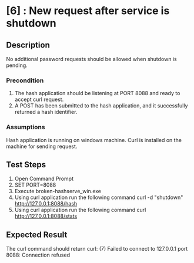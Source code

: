 # [6] : New request after service is shutdown

## Description

No additional password requests should be allowed when shutdown is pending.

### Precondition

1. The hash application should be listening at PORT 8088 and ready to accept curl request.
2. A POST has been submitted to the hash application, and it successfully returned a hash identifier. 

### Assumptions

Hash application is running on windows machine.
Curl is installed on the machine for sending request.

## Test Steps

1. Open Command Prompt
2. SET PORT=8088
3. Execute broken-hashserve_win.exe
4. Using curl application run the following command
curl -d "shutdown" http://127.0.0.1:8088/hash
5. Using curl application run the following command
curl http://127.0.0.1:8088/stats


## Expected Result

The curl command should return curl: (7) Failed to connect to 127.0.0.1 port 8088: Connection refused




